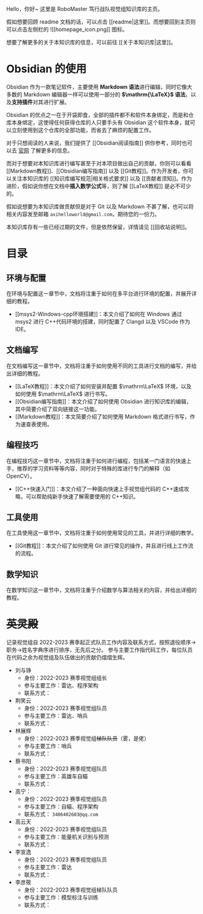 Hello，你好~
这里是 RoboMaster 笃行战队视觉组知识库的主页。

假如想要回顾 readme 文档的话，可以点击 [[readme|这里]]。而想要回到主页则可以点击左侧栏的 ![[homepage_icon.png]] 图标。

想要了解更多的关于本知识库的信息，可以前往 [[关于本知识库|这里]]。

# Obsidian 的使用

Obsidian 作为一款笔记软件，主要使用 **Markdown 语法**进行编辑，同时它像大多数的 Markdown 编辑器一样可以使用一部分的 **$\mathrm{\LaTeX}$ 语法**，以及**支持插件**对其进行扩展。

Obsidian 的优点之一在于开袋即食，全部的插件都不和软件本身绑定，而是和仓库本身绑定，这使得任何获得仓库的人只要手头有 Obsidian 这个软件本身，就可以立刻使用到这个仓库的全部功能，而省去了麻烦的配置工作。

对于只想阅读的人来说，我们提供了 [[Obsidian阅读指南]] 供你参考，同时也可以去 [官网](https://obsidian.md/) 了解更多的信息。

而对于想要对本知识库进行编写甚至于对本项目做出自己的贡献，你则可以看看 [[Markdown教程]]、[[Obsidian编写指南]] 以及 [[Git教程]]。作为开发者，你可以关注本知识库的 [[知识库编写规范|相关格式要求]] 以及 [[贡献者须知]]。作为进阶，假如说你想在文档中**插入数学公式**等，则了解 [[LaTeX教程]] 是必不可少的。

假如说想要为本知识库做贡献但是对于 Git 以及 Markdown 不甚了解，也可以将相关内容发至邮箱 `axihelloworld@gmail.com`，期待您的一份力。

本知识库存有一些已经过期的文件，但是依然保留，详情请见 [[回收站说明]]。

# 目录

## 环境与配置

在环境与配置这一章节中，文档将注重于如何在多平台进行环境的配置，并展开详细的教程。

-  [[msys2-Windows-cpp环境搭建]]：本文介绍了如何在 Windows 通过 msys2 进行 C++代码环境的搭建，同时配置了 Clangd 以及 VSCode 作为 IDE。

## 文档编写

在文档编写这一章节中，文档将注重于如何使用不同的工具进行文档的编写，并给出详细的教程。

- [[LaTeX教程]]：本文介绍了如何安装并配置 $\mathrm\LaTeX$ 环境，以及如何使用 $\mathrm\LaTeX$ 进行书写。
- [[Obsidian编写指南]]：本文介绍了如何使用 Obsidian 进行知识库的编辑，其中简要介绍了双向链接这一功能。
- [[Markdown教程]]：本文简要介绍了如何使用 Markdown 格式进行书写，作为速查表使用。

## 编程技巧

在编程技巧这一章节中，文档将注重于如何进行编程，包括某一门语言的快速上手，推荐的学习资料等等内容，同时对于特殊的库进行专门的解释（如 OpenCV）。

- [[C++快速入门]]：本文介绍了一种面向快速上手视觉组代码的 C++速成攻略，可以帮助纯新手快速了解需要使用的 C++知识。

## 工具使用

在工具使用这一章节中，文档将注重于如何使用常见的工具，并进行详细的教学。

- [[Git教程]]：本文介绍了如何使用 Git 进行常见的操作，并且进行线上工作流的流程。

## 数学知识

在数学知识这一章节中，文档将注重于介绍数学与算法相关的内容，并给出详细的教程。

# ~~英灵殿~~

记录视觉组自 2022-2023 赛季起正式队员工作内容及联系方式，按照退役顺序->职务->姓名字典序进行排序，无先后之分。
参与主要工作指代码工作，每位队员在代码之余为视觉组及队伍做出的贡献仍熠熠生辉。

- 刘与铮
	- 身份：2022-2023 赛季视觉组组长
	- 参与主要工作：雷达、程序架构
	- 联系方式：
- 荆笑云
	- 身份：2022-2023 赛季视觉组队员
	- 参与主要工作：雷达、哨兵
	- 联系方式：
- 林展辉
	- 身份：2022-2023 赛季视觉组~~梯队队员~~（雾，是佬）
	- 参与主要工作：哨兵
	- 联系方式：
- 蔡书阳
	- 身份：2022-2023 赛季视觉组队员
	- 参与主要工作：英雄车自瞄
	- 联系方式：
- 高宁：
	- 身份：2022-2023 赛季视觉组队员
	- 参与主要工作：自瞄、程序架构
	- 联系方式： `3406402603@qq.com`
- 高云天
	- 身份：2022-2023 赛季视觉组队员
	- 参与主要工作：能量机关识别与预测
	- 联系方式：
- 李宣逸
	- 身份：2022-2023 赛季视觉组队员
	- 参与主要工作：雷达
	- 联系方式：
- 李彦筱
	- 身份：2022-2023 赛季视觉组梯队队员
	- 参与主要工作：模型标注与训练
	- 联系方式：